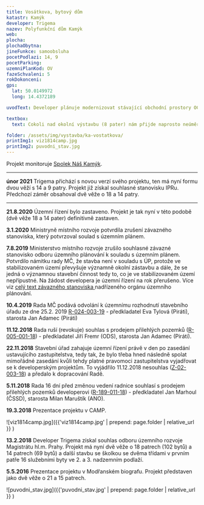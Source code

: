 ```yaml
---
title: Vosátkova, bytový dům
katastr: Kamýk
developer: Trigema
nazev: Polyfunkční dům Kamýk
web:
plocha:
plochaObytna:
jineFunkce: samoobsluha
pocetPodlazi: 14, 9
pocetParking:
uzemniPlanKod: OV
fazeSchvaleni: 5
rokDokonceni:
gps:
  lat: 50.0149972
  long: 14.4372189

uvodText: Developer plánuje modernizovat stávající obchodní prostory OC Kamýk se samoobsluhou Billa a přistavit na ně vysoké věže s byty

textbox:
  text: Cokoli nad okolní výstavbu (8 pater) nám přijde naprosto neúměrné. Nový Metropolitní plán na tomto území také počítá s maximálně 8 patry.

folder: /assets/img/vystavba/ka-vostatkova/
printImg1: viz1814camp.jpg
printImg2: puvodni_stav.jpg
---
```


Projekt monitoruje [Spolek Náš Kamýk](https://kamykspolek.cz).

- - -

**únor 2021** Trigema přichází s novou verzí svého projektu, ten má nyní formu dvou věží s 14 a 9 patry. Projekt již získal souhlasné stanovisku IPRu. Předchozí záměr obsahoval dvě věže o 18 a 14 patry.

- - -

**21.8.2020** Územní řízení bylo zastaveno. Projekt je tak nyní v této podobě (dvě věže 18 a 14 pater) definitivně zastaven.

**3.1.2020** Ministryně místního rozvoje potvrdila zrušení závazného stanoviska, který potvrzoval soulad s územním plánem.

**7.8.2019** Ministerstvo místního rozvoje zrušilo souhlasné závazné stanovisko odboru územního plánování k souladu s územním plánem. Potvrdilo námitku rady MČ, že stavba není v souladu s ÚP, protože ve stabilizovaném území převyšuje významně okolní zástavbu a dále, že se jedná o významnou stavební činnost tedy to, co je ve stabilizovaném území nepřípustné. Na žádost developera je územní řízení na rok přerušeno. 
Více viz [celý text závazného stanoviska ](http://www.individualniplanovani.cz/wp-content/uploads/2017/09/29684_2019_81_2_ZS_Bytový_dům_Kamýk_signed.pdf) nadřízeného orgánu územního plánování.

**10.4.2019** Rada MČ podává odvolání k územnímu rozhodnutí stavebního úřadu ze dne 25.2. 2019 
[R-024-003-19](https://www.praha12.cz/assets/File.ashx?id_org=80112&id_dokumenty=68733) - předkladatel Eva Tylová (Piráti), starosta Jan Adamec (Piráti)

**11.12.2018** Rada ruší (revokuje) souhlas s prodejem přilehlých pozemků ([R-005-001-18](https://www.praha12.cz/assets/File.ashx?id_org=80112&id_dokumenty=66236)) - předkladatel Jiří Fremr (ODS), starosta Jan Adamec (Piráti).

**22.11.2018** Stavební úřad zahajuje územní řízení právě v den po zasedání ustavujícího zastupitelstva, tedy tak, že bylo třeba hned následně spolat mimořádné zasedání kvůli tehdy platné pravomoci zastupitelstva vyjadřovat se k developerským projektům. To vyjádřilo 11.12.2018 nesouhlas ([Z-02-003-18](https://www.praha12.cz/assets/File.ashx?id_org=80112&id_dokumenty=66383)) a předalo k dopracování Radě.

**5.11.2018** Rada 16 dní před změnou vedení radnice souhlasí s prodejem přilehlých pozemků developerovi ([R-189-011-18](https://www.praha12.cz/assets/File.ashx?id_org=80112&id_dokumenty=66314)) - předkladatel Jan Marhoul (ČSSD), starosta Milan Maruštík (ANO).

**19.3.2018** Prezentace projektu v CAMP.

![viz1814camp.jpg]({{'viz1814camp.jpg' | prepend: page.folder | relative_url }} )

**13.2.2018** Developer Trigema získal souhlas odboru územního rozvoje Magistrátu hl.m. Prahy. Projekt má nyní dvě věže o 18 patrech (102 bytů) a 14 patrech (69 bytů) a další stavbu se školkou se dvěma třídami v prvním patře 16 služebními byty ve 2. a 3. nadzemním podlaží.

**5.5.2016** Prezentace projektu v Modřanském biografu. Projekt představen jako dvě věže o 21 a 15 patrech.

![puvodni_stav.jpg]({{'puvodni_stav.jpg' | prepend: page.folder | relative_url }} )

